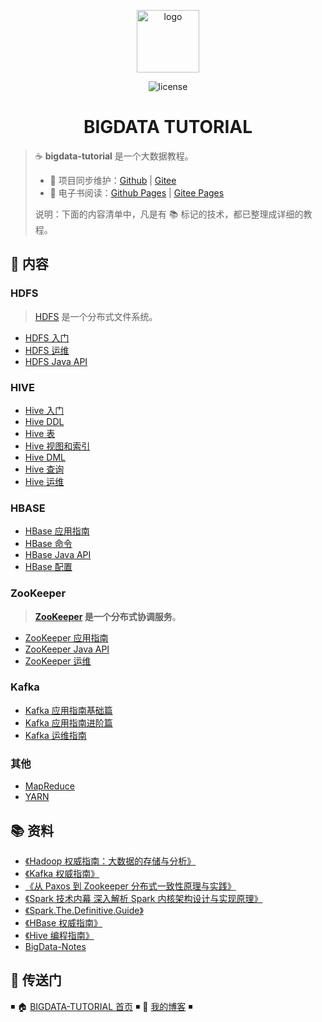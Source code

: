 <p align="center">
    <a href="https://dunwu.github.io/bigdata-tutorial/" target="_blank" rel="noopener noreferrer">
        <img src="http://dunwu.test.upcdn.net/common/logo/java-logo.png" alt="logo" width="100px">
    </a>
</p>

<p align="center">
    <img src="https://badgen.net/github/license/dunwu/bigdata-tutorial" alt="license">
</p>

<h1 align="center">BIGDATA TUTORIAL</h1>

> ☕ **bigdata-tutorial** 是一个大数据教程。
>
> - 🔁 项目同步维护：[Github](https://github.com/dunwu/bigdata-tutorial/) | [Gitee](https://gitee.com/turnon/bigdata-tutorial/)
> - 📖 电子书阅读：[Github Pages](https://dunwu.github.io/bigdata-tutorial/) | [Gitee Pages](http://turnon.gitee.io/bigdata-tutorial/)
>
> 说明：下面的内容清单中，凡是有 📚 标记的技术，都已整理成详细的教程。

## 📖 内容

### HDFS

> [HDFS](docs/hdfs) 是一个分布式文件系统。

- [HDFS 入门](docs/hdfs/hdfs-quickstart.md)
- [HDFS 运维](docs/hdfs/hdfs-ops.md)
- [HDFS Java API](docs/hdfs/hdfs-java-api.md)

### HIVE

- [Hive 入门](docs/hive/hive-quickstart.md)
- [Hive DDL](docs/hive/hive-ddl.md)
- [Hive 表](docs/hive/hive-table.md)
- [Hive 视图和索引](docs/hive/hive-index-and-view.md)
- [Hive DML](docs/hive/hive-dml.md)
- [Hive 查询](docs/hive/hive-query.md)
- [Hive 运维](docs/hive/hive-ops.md)

### HBASE

- [HBase 应用指南](docs/hbase/hbase-quickstart.md)
- [HBase 命令](docs/hbase/hbase-cli.md)
- [HBase Java API](docs/hbase/hbase-api.md)
- [HBase 配置](docs/hbase/hbase-ops.md)

### ZooKeeper

> **[ZooKeeper](docs/zookeeper) 是一个分布式协调服务**。

- [ZooKeeper 应用指南](docs/zookeeper/zookeeper-quickstart.md)
- [ZooKeeper Java API](docs/zookeeper/zookeeper-api.md)
- [ZooKeeper 运维](docs/zookeeper/zookeeper-ops.md)

### Kafka

- [Kafka 应用指南基础篇](docs/kafka/kafka-basic.md)
- [Kafka 应用指南进阶篇](docs/kafka/kafka-advance.md)
- [Kafka 运维指南](docs/kafka/kafka-ops.md)

### 其他

- [MapReduce](docs/mapreduce/mapreduce.md)
- [YARN](docs/yarn.md)

## 📚 资料

- [《Hadoop 权威指南：大数据的存储与分析》](https://item.jd.com/12109713.html)
- [《Kafka 权威指南》](https://book.douban.com/subject/27665114/)
- [《从 Paxos 到 Zookeeper 分布式一致性原理与实践》](https://book.douban.com/subject/26292004/)
- [《Spark 技术内幕 深入解析 Spark 内核架构设计与实现原理》](https://book.douban.com/subject/26649141/)
- [《Spark.The.Definitive.Guide》](https://book.douban.com/subject/27035127/)
- [《HBase 权威指南》](https://book.douban.com/subject/10748460/)
- [《Hive 编程指南》](https://book.douban.com/subject/25791255/)
- [BigData-Notes](https://github.com/heibaiying/BigData-Notes)

## 🚪 传送门

◾ 🏠 [BIGDATA-TUTORIAL 首页](https://github.com/dunwu/bigdata-tutorial) ◾ 🎯 [我的博客](https://github.com/dunwu/blog) ◾
